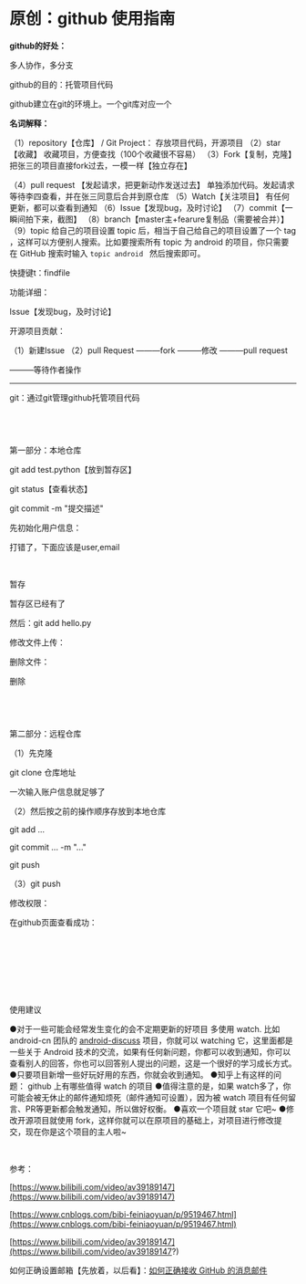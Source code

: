 # 原创：github 使用指南

**github的好处：**

多人协作，多分支

> 


github的目的：托管项目代码

github建立在git的环境上。一个git库对应一个

**名词解释：**

> 
（1）repository【仓库】 / Git Project： 存放项目代码，开源项目
（2）star【收藏】 收藏项目，方便查找（100个收藏很不容易）
（3）Fork【复制，克隆】 把张三的项目直接fork过去，一模一样【独立存在】


> 
（4）pull request 【发起请求，把更新动作发送过去】 单独添加代码。发起请求等待李四查看，并在张三同意后合并到原仓库
（5）Watch【关注项目】 有任何更新，都可以查看到通知
（6）Issue【发现bug，及时讨论】
（7）commit【一瞬间拍下来，截图】
（8）branch【master主+fearure复制品（需要被合并）】
（9）topic 给自己的项目设置 topic 后，相当于自己给自己的项目设置了一个 tag ，这样可以方便别人搜索。比如要搜索所有 topic 为 android 的项目，你只需要在 GitHub 搜索时输入 `topic android ` 然后搜索即可。


快捷键t：findfile

功能详细：

Issue【发现bug，及时讨论】

开源项目贡献：

> 
（1）新建Issue
（2）pull Request
———fork
———修改
———pull request


> 
———等待作者操作


---


git：通过git管理github托管项目代码

##  

第一部分：本地仓库

> 
git add test.python【放到暂存区】


> 
git status【查看状态】


> 
git commit -m "提交描述"


先初始化用户信息：

打错了，下面应该是user,email

 

暂存

暂存区已经有了

然后：git add hello.py

修改文件上传：

删除文件：

删除

##  

第二部分：远程仓库

> 
（1）先克隆


> 
git clone 仓库地址


一次输入账户信息就足够了

（2）然后按之前的操作顺序存放到本地仓库

> 
git add ...


> 
git commit ... -m "..."


> 
git push


（3）git push

修改权限：

在github页面查看成功：

 

 

##  

使用建议

> 
●对于一些可能会经常发生变化的会不定期更新的好项目 多使用 watch. 比如 android-cn 团队的 [android-discuss](https://link.jianshu.com/?t=https%3A%2F%2Fgithub.com%2Fandroid-cn%2Fandroid-discuss) 项目，你就可以 watching 它，这里面都是一些关于 Android 技术的交流，如果有任何新问题，你都可以收到通知，你可以查看别人的回答，你也可以回答别人提出的问题，这是一个很好的学习成长方式。
●只要项目新增一些好玩好用的东西，你就会收到通知。
●知乎上有这样的问题： github 上有哪些值得 watch 的项目
●值得注意的是，如果 watch多了，你可能会被无休止的邮件通知烦死（邮件通知可设置），因为被 watch 项目有任何留言、PR等更新都会触发通知，所以做好权衡。
●喜欢一个项目就 star 它吧~
●修改开源项目就使用 fork，这样你就可以在原项目的基础上，对项目进行修改提交，现在你是这个项目的主人啦~


 

参考：

[https://www.bilibili.com/video/av39189147](https://www.bilibili.com/video/av39189147)

[https://www.cnblogs.com/bibi-feiniaoyuan/p/9519467.html](https://www.cnblogs.com/bibi-feiniaoyuan/p/9519467.html)

[https://www.bilibili.com/video/av39189147](https://www.bilibili.com/video/av39189147?)

如何正确设置邮箱【先放着，以后看】：[如何正确接收 GitHub 的消息邮件](https://github.com/cssmagic/blog/issues/49)

